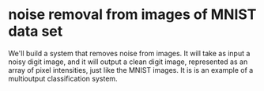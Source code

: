 # noise removal from images of MNIST data set
We'll build a system that removes noise from images. It will take as input a noisy digit image, and it will output a clean digit image, represented as an array of pixel intensities, just like the MNIST images.
It is is an example of a multioutput classification system.
